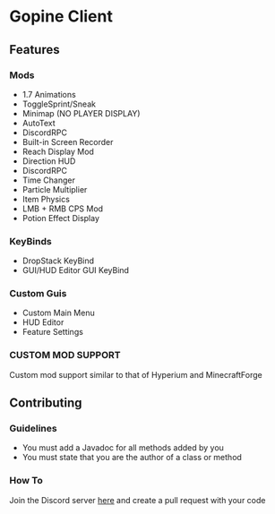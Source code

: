 # Gopine Client
## Features
### Mods
- 1.7 Animations
- ToggleSprint/Sneak
- Minimap (NO PLAYER DISPLAY)
- AutoText
- DiscordRPC
- Built-in Screen Recorder
- Reach Display Mod
- Direction HUD
- DiscordRPC
- Time Changer
- Particle Multiplier
- Item Physics
- LMB + RMB CPS Mod
- Potion Effect Display
### KeyBinds
- DropStack KeyBind
- GUI/HUD Editor GUI KeyBind
### Custom Guis
- Custom Main Menu
- HUD Editor
- Feature Settings
### CUSTOM MOD SUPPORT
Custom mod support similar to that of Hyperium and MinecraftForge

## Contributing
### Guidelines
- You must add a Javadoc for all methods added by you
- You must state that you are the author of a class or method
### How To
Join the Discord server [here](https://discord.gg/KUvgJBU) and create a pull request with your code
